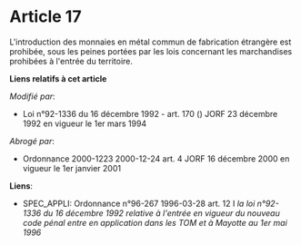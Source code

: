 # Article 17

L'introduction des monnaies en métal commun de fabrication étrangère est prohibée, sous les peines portées par les lois
concernant les marchandises prohibées à l'entrée du territoire.

**Liens relatifs à cet article**

_Modifié par_:

  - Loi n°92-1336 du 16 décembre 1992 - art. 170 () JORF 23 décembre 1992 en vigueur le 1er mars 1994

_Abrogé par_:

  - Ordonnance 2000-1223 2000-12-24 art. 4 JORF 16 décembre 2000 en vigueur le 1er janvier 2001

**Liens**:

  - SPEC_APPLI: Ordonnance n°96-267 1996-03-28 art. 12 I *la loi n°92-1336 du 16 décembre 1992 relative à l'entrée en vigueur du nouveau code pénal entre en application dans les TOM et à Mayotte au 1er mai 1996*
